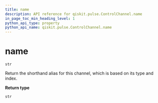 ```yaml
---
title: name
description: API reference for qiskit.pulse.ControlChannel.name
in_page_toc_min_heading_level: 1
python_api_type: property
python_api_name: qiskit.pulse.ControlChannel.name
---
```


# name

<span id="qiskit.pulse.ControlChannel.name" />

`str`

Return the shorthand alias for this channel, which is based on its type and index.

**Return type**

`str`


